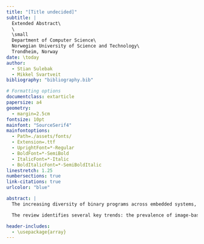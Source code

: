 ```yaml
---
title: "[Title undecided]"
subtitle: |
  Extended Abstract\
  \
  \small
  Department of Computer Science\
  Norwegian University of Science and Technology\
  Trondheim, Norway
date: \today
author:
  - Stian Sulebak
  - Mikkel Svartveit
bibliography: "bibliography.bib"

# Formatting options
documentclass: extarticle
papersize: a4
geometry:
  - margin=2.5cm
fontsize: 10pt
mainfont: "SourceSerif4"
mainfontoptions:
  - Path=./assets/fonts/
  - Extension=.ttf
  - UprightFont=*-Regular
  - BoldFont=*-SemiBold
  - ItalicFont=*-Italic
  - BoldItalicFont=*-SemiBoldItalic
linestretch: 1.25
numbersections: true
link-citations: true
urlcolor: "blue"

abstract: |
  The increasing diversity of binary programs across embedded systems, IoT devices, and various digital platforms has created a need for effective binary code analysis techniques. We present a structured literature review examining the application of convolutional neural networks (CNN) to binary code analysis, with a particular focus on approaches that operate directly on raw binaries without requiring disassembly. Through a systematic review of 20 primary studies from the Scopus database, we analyze and compare different approaches based on their binary code representation methods, network architectures, and targeted features. Our findings reveal that while malware classification dominates the current applications (18 out of 20 studies), CNNs have also shown promise in detection of compiler optimization levels. 

  The review identifies several key trends: the prevalence of image-based binary representations, the effectiveness of transfer learning using pre-trained models like VGG-16, and the emergence of specialized CNN architectures designed specifically for binary analysis. We find that state-of-the-art approaches achieve accuracies above 99% in malware classification tasks, with recent innovations in network architecture and data preprocessing contributing to these improvements. This comprehensive analysis provides insights into the current state of CNN-based binary code analysis and identifies directions for future research in the field.

header-includes:
  - \usepackage{array}
---
```

